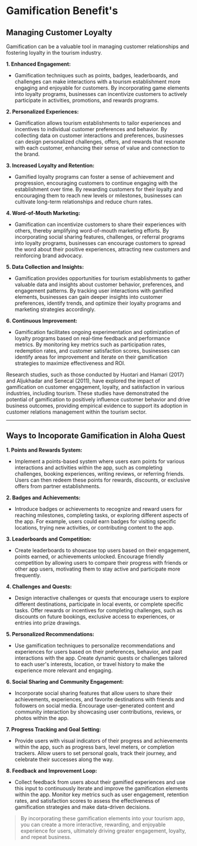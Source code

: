 # Gamification Benefit's

## Managing Customer Loyalty

Gamification can be a valuable tool in managing customer relationships and fostering loyalty in the tourism industry.

**1. Enhanced Engagement:**

- Gamification techniques such as points, badges, leaderboards, and challenges can make interactions with a tourism establishment more engaging and enjoyable for customers. By incorporating game elements into loyalty programs, businesses can incentivize customers to actively participate in activities, promotions, and rewards programs.

**2. Personalized Experiences:**

- Gamification allows tourism establishments to tailor experiences and incentives to individual customer preferences and behavior. By collecting data on customer interactions and preferences, businesses can design personalized challenges, offers, and rewards that resonate with each customer, enhancing their sense of value and connection to the brand.

**3. Increased Loyalty and Retention:**

- Gamified loyalty programs can foster a sense of achievement and progression, encouraging customers to continue engaging with the establishment over time. By rewarding customers for their loyalty and encouraging them to reach new levels or milestones, businesses can cultivate long-term relationships and reduce churn rates.

**4. Word-of-Mouth Marketing:**

- Gamification can incentivize customers to share their experiences with others, thereby amplifying word-of-mouth marketing efforts. By incorporating social sharing features, challenges, or referral programs into loyalty programs, businesses can encourage customers to spread the word about their positive experiences, attracting new customers and reinforcing brand advocacy.

**5. Data Collection and Insights:**

- Gamification provides opportunities for tourism establishments to gather valuable data and insights about customer behavior, preferences, and engagement patterns. By tracking user interactions with gamified elements, businesses can gain deeper insights into customer preferences, identify trends, and optimize their loyalty programs and marketing strategies accordingly.

**6. Continuous Improvement:**

- Gamification facilitates ongoing experimentation and optimization of loyalty programs based on real-time feedback and performance metrics. By monitoring key metrics such as participation rates, redemption rates, and customer satisfaction scores, businesses can identify areas for improvement and iterate on their gamification strategies to maximize effectiveness and ROI.

Research studies, such as those conducted by Huotari and Hamari (2017) and Aljukhadar and Senecal (2011), have explored the impact of gamification on customer engagement, loyalty, and satisfaction in various industries, including tourism. These studies have demonstrated the potential of gamification to positively influence customer behavior and drive business outcomes, providing empirical evidence to support its adoption in customer relations management within the tourism sector.

---

## Ways to Incoporate Gamification in Aloha Quest

**1. Points and Rewards System:**

- Implement a points-based system where users earn points for various interactions and activities within the app, such as completing challenges, booking experiences, writing reviews, or referring friends. Users can then redeem these points for rewards, discounts, or exclusive offers from partner establishments.

**2. Badges and Achievements:**

- Introduce badges or achievements to recognize and reward users for reaching milestones, completing tasks, or exploring different aspects of the app. For example, users could earn badges for visiting specific locations, trying new activities, or contributing content to the app.

**3. Leaderboards and Competition:**

- Create leaderboards to showcase top users based on their engagement, points earned, or achievements unlocked. Encourage friendly competition by allowing users to compare their progress with friends or other app users, motivating them to stay active and participate more frequently.

**4. Challenges and Quests:**

- Design interactive challenges or quests that encourage users to explore different destinations, participate in local events, or complete specific tasks. Offer rewards or incentives for completing challenges, such as discounts on future bookings, exclusive access to experiences, or entries into prize drawings.

**5. Personalized Recommendations:**

- Use gamification techniques to personalize recommendations and experiences for users based on their preferences, behavior, and past interactions with the app. Create dynamic quests or challenges tailored to each user's interests, location, or travel history to make the experience more relevant and engaging.

**6. Social Sharing and Community Engagement:**

- Incorporate social sharing features that allow users to share their achievements, experiences, and favorite destinations with friends and followers on social media. Encourage user-generated content and community interaction by showcasing user contributions, reviews, or photos within the app.

**7. Progress Tracking and Goal Setting:**

- Provide users with visual indicators of their progress and achievements within the app, such as progress bars, level meters, or completion trackers. Allow users to set personal goals, track their journey, and celebrate their successes along the way.

**8. Feedback and Improvement Loop:**

- Collect feedback from users about their gamified experiences and use this input to continuously iterate and improve the gamification elements within the app. Monitor key metrics such as user engagement, retention rates, and satisfaction scores to assess the effectiveness of gamification strategies and make data-driven decisions.

> By incorporating these gamification elements into your tourism app, you can create a more interactive, rewarding, and enjoyable experience for users, ultimately driving greater engagement, loyalty, and repeat business.
